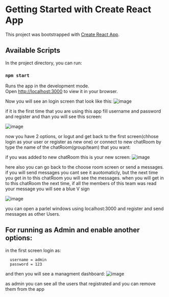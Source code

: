 # Getting Started with Create React App

This project was bootstrapped with [Create React App](https://github.com/facebook/create-react-app).

## Available Scripts

In the project directory, you can run:

### `npm start`

Runs the app in the development mode.\
Open [http://localhost:3000](http://localhost:3000) to view it in your browser.

Now you will see an login screen that look like this:
![image](https://github.com/user-attachments/assets/63425609-92a9-4859-9cf6-30137504aee7)

if it is the first time that you are using this app fill username and password and register
and than you will see this screen:

![image](https://github.com/user-attachments/assets/26f7bee3-6b9a-4a18-a087-55342c193944)

now you have 2 options, or logut and get back to the first screen(chhose login as your user or register as new one) or connect to new chatRoom by type the name of the chatRoom(group/team) that you want:

if you was added to new chatRoom this is your new screen:
![image](https://github.com/user-attachments/assets/0247bb4e-0698-4fc2-a74b-d77357ea009e)

here also you can go back to the choose room screen or send a messages.
if you will send messages you cant see it auotomaticly, but the next time you get in to this chatRoom you will see the messages.
when you will get in to this chatRoom the next time, if all the members of this team was read your message you will see a blue V sign

![image](https://github.com/user-attachments/assets/c9cdadaa-8985-42b1-b43c-dcb836c85bd5)

you can open a parlel windows using localhost:3000 and register and send messages as other Users.

## For running as Admin and enable another options:

in the first screen login as:
```
  username = admin
  password = 123
```

and then you will see a managment dashboard:
![image](https://github.com/user-attachments/assets/d9196985-c4c6-4df0-98ce-ed8f4fd22c96)

as admin you can see all the users that registrated and you can remove them from the app
